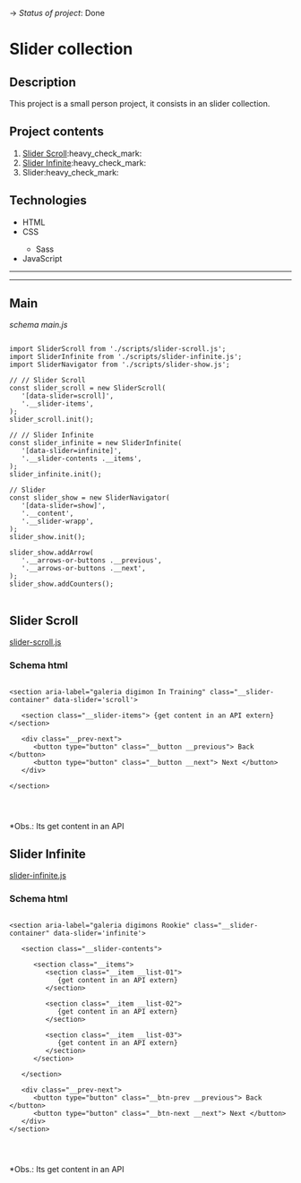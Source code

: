 -> _Status of project_: Done

# Slider collection

## Description

<p>This project is a small person project, it consists in an slider collection.</p>

## Project contents

<ol>
   <li><a href='#sliderScroll'>Slider Scroll</a>:heavy_check_mark:</li>
   <li><a href='#sliderInfinite'>Slider Infinite</a>:heavy_check_mark:</li>
   <li>Slider:heavy_check_mark:</li>
</ol>

## Technologies

<ul>
   <li>HTML</li>
   <li>CSS</li>
   <ul>
      <li>Sass</li>
   </ul>
   <li>JavaScript</li>
</ul>

<hr>
<hr>

<h2 id = 'main'>Main</h2>

_schema main.js_

<pre>
<code>
import SliderScroll from './scripts/slider-scroll.js';
import SliderInfinite from './scripts/slider-infinite.js';
import SliderNavigator from './scripts/slider-show.js';

// // Slider Scroll
const slider_scroll = new SliderScroll(
   '[data-slider=scroll]',
   '.__slider-items',
);
slider_scroll.init();

// // Slider Infinite
const slider_infinite = new SliderInfinite(
   '[data-slider=infinite]',
   '.__slider-contents .__items',
);
slider_infinite.init();

// Slider
const slider_show = new SliderNavigator(
   '[data-slider=show]',
   '.__content',
   '.__slider-wrapp',
);
slider_show.init();

slider_show.addArrow(
   '.__arrows-or-buttons .__previous',
   '.__arrows-or-buttons .__next',
);
slider_show.addCounters();
</code>
</pre>

<h2 id = 'sliderScroll'>Slider Scroll</h2>

<a href="https://github.com/AlvesPHGA/slider/blob/main/scripts/slider-scroll.js" >slider-scroll.js</a>

### Schema html

<pre>
<code>
&lt;section aria-label="galeria digimon In Training" class="__slider-container" data-slider='scroll'&gt;

   &lt;section class="__slider-items"&gt; {get content in an API extern}  &lt;/section&gt;
   
   &lt;div class="__prev-next"&gt;
      &lt;button type="button" class="__button __previous"&gt; Back &lt;/button&gt;
      &lt;button type="button" class="__button __next"&gt; Next &lt;/button&gt;
   &lt;/div&gt;
   
&lt;/section&gt;
</pre>
</code>

\*Obs.: Its get content in an API

<h2 id = 'sliderInfinite'>Slider Infinite</h2>

<a href="https://github.com/AlvesPHGA/slider/blob/main/scripts/slider-infinite.js" >slider-infinite.js</a>

### Schema html

<pre>
<code>
&lt;section aria-label="galeria digimons Rookie" class="__slider-container" data-slider='infinite'&gt;

   &lt;section class="__slider-contents"&gt;
   
      &lt;section class="__items"&gt;
         &lt;section class="__item __list-01"&gt;
            {get content in an API extern}
         &lt;/section&gt;
         
         &lt;section class="__item __list-02"&gt;
            {get content in an API extern}
         &lt;/section&gt;
         
         &lt;section class="__item __list-03"&gt;
            {get content in an API extern}
         &lt;/section&gt;
      &lt;/section&gt;
      
   &lt;/section&gt;

   &lt;div class="__prev-next"&gt;
      &lt;button type="button" class="__btn-prev __previous"&gt; Back  &lt;/button&gt;
      &lt;button type="button" class="__btn-next __next"&gt; Next &lt;/button&gt;
   &lt;/div&gt;
&lt;/section&gt;
</pre>
</code>

\*Obs.: Its get content in an API
